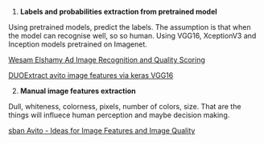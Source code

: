 1. **Labels and probabilities extraction from pretrained model**

Using pretrained models, predict the labels. The assumption is that when the model can recognise well, so so human. Using VGG16, XceptionV3 and Inception models pretrained on Imagenet.

[Wesam Elshamy Ad Image Recognition and Quality Scoring](https://www.kaggle.com/wesamelshamy/ad-image-recognition-and-quality-scoring)

[DUOExtract avito image features via keras VGG16](https://www.kaggle.com/classtag/extract-avito-image-features-via-keras-vgg16)

2. **Manual image features extraction**

Dull, whiteness, colorness, pixels, number of colors, size. That are the things will influece human perception and maybe decision making. 

[sban Avito - Ideas for Image Features and Image Quality](https://www.kaggle.com/shivamb/avito-ideas-for-image-features-and-image-quality)

